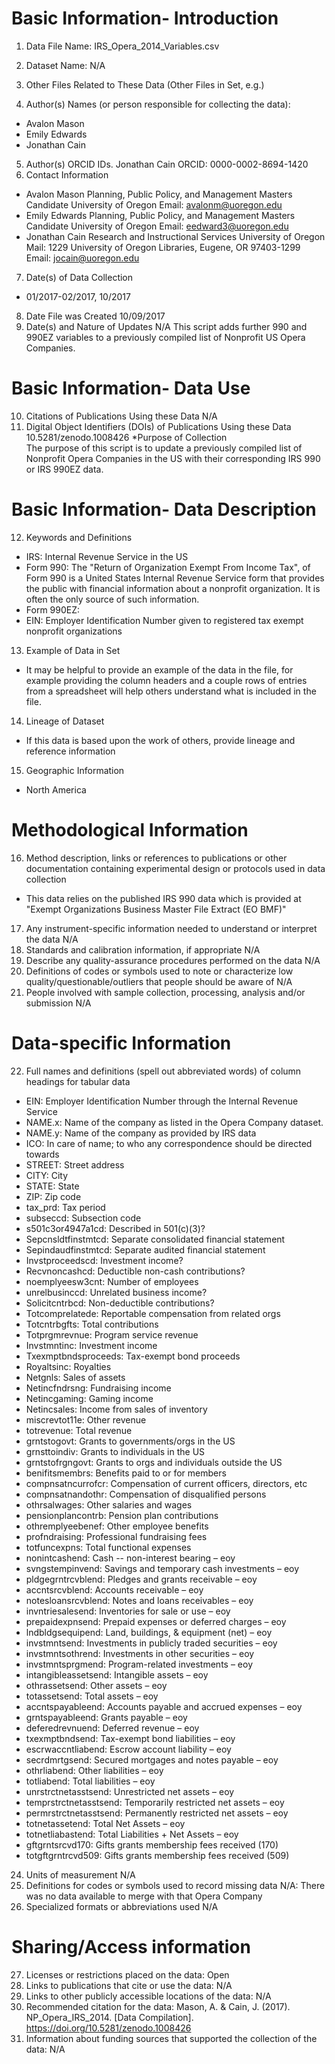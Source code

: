 # Basic Information- Introduction
1. Data File Name:
IRS_Opera_2014_Variables.csv
1. Dataset Name:
N/A
1. Other Files Related to These Data (Other Files in Set, e.g.)

1. Author(s) Names (or person responsible for collecting the data):
*	Avalon Mason
*	Emily Edwards
*	Jonathan Cain
5. Author(s) ORCID IDs. 
Jonathan Cain ORCID: 0000-0002-8694-1420
1. Contact Information
* Avalon Mason
Planning, Public Policy, and Management Masters Candidate
University of Oregon
Email: 
avalonm@uoregon.edu
* Emily Edwards
Planning, Public Policy, and Management Masters Candidate
University of Oregon
Email: 
eedward3@uoregon.edu
* Jonathan Cain
Research and Instructional Services
University of Oregon
Mail:
1229 University of Oregon Libraries,
Eugene, OR 97403-1299
Email:
jocain@uoregon.edu
7. Date(s) of Data Collection
* 01/2017-02/2017, 10/2017
8. Date File was Created
10/09/2017
1. Date(s) and Nature of Updates
N/A
This script adds further 990 and 990EZ variables to a previously compiled list of Nonprofit US Opera Companies.
# Basic Information- Data Use
10. Citations of Publications Using these Data
N/A
1. Digital Object Identifiers (DOIs) of Publications Using these Data
10.5281/zenodo.1008426
  *Purpose of Collection	
The purpose of this script is to update a previously compiled list of Nonprofit Opera Companies in the US with their corresponding IRS 990 or IRS 990EZ data.
# Basic Information- Data Description
12. Keywords and Definitions
* IRS: Internal Revenue Service in the US
* Form 990: The "Return of Organization Exempt From Income Tax", of Form 990 is a United States Internal Revenue Service form that provides the public with financial information about a nonprofit organization. It is often the only source of such information.
* Form 990EZ:
* EIN: Employer Identification Number given to registered tax exempt nonprofit organizations
13. Example of Data in Set
  * It may be helpful to provide an example of the data in the file, for example providing the column headers and a couple rows of entries from a spreadsheet will help others understand what is included in the file. 
14. Lineage of Dataset
  *	If this data is based upon the work of others, provide lineage and reference information
15. Geographic Information
  * North America
# Methodological Information
16. Method description, links or references to publications or other documentation containing experimental design or protocols used in data collection
*	This data relies on the published IRS 990 data which is provided at "Exempt Organizations Business Master File Extract (EO BMF)"
17. Any instrument-specific information needed to understand or interpret the data
N/A
18. Standards and calibration information, if appropriate
N/A
19. Describe any quality-assurance procedures performed on the data
N/A
20. Definitions of codes or symbols used to note or characterize low quality/questionable/outliers that people should be aware of
N/A
21. People involved with sample collection, processing, analysis and/or submission
N/A
# Data-specific Information
22.	Full names and definitions (spell out abbreviated words) of column headings for tabular data
* EIN: Employer Identification Number through the Internal Revenue Service
* NAME.x: Name of the company as listed in the Opera Company dataset.
* NAME.y: Name of the company as provided by IRS data
* ICO: In care of name; to who any correspondence should be directed towards
* STREET: Street address
* CITY: City
* STATE: State
* ZIP: Zip code
* tax_prd: Tax period
* subseccd: Subsection code
* s501c3or4947a1cd: Described in 501(c)(3)?
* Sepcnsldtfinstmtcd: Separate consolidated financial statement
* Sepindaudfinstmtcd: Separate audited financial statement
* Invstproceedscd: Investment income?
* Recvnoncashcd: Deductible non-cash contributions?
* noemplyeesw3cnt: Number of employees
* unrelbusinccd: Unrelated business income?
* Solicitcntrbcd: Non-deductible contributions?
* Totcomprelatede: Reportable compensation from related orgs
* Totcntrbgfts: Total contributions
* Totprgmrevnue: Program service revenue
* Invstmntinc: Investment income
* Txexmptbndsproceeds: Tax-exempt bond proceeds
* Royaltsinc: Royalties
* Netgnls: Sales of assets
* Netincfndrsng: Fundraising income
* Netincgaming: Gaming income
* Netincsales: Income from sales of inventory
* miscrevtot11e: Other revenue
* totrevenue: Total revenue
* grntstogovt: Grants to governments/orgs in the US
* grnsttoindiv: Grants to individuals in the US
* grntstofrgngovt: Grants to orgs and individuals outside the US
* benifitsmembrs: Benefits paid to or for members
* compnsatncurrofcr: Compensation of current officers, directors, etc 
* compnsatnandothr: Compensation of disqualified persons
* othrsalwages: Other salaries and wages
* pensionplancontrb: Pension plan contributions
* othremplyeebenef: Other employee benefits
* profndraising: Professional fundraising fees
* totfuncexpns: Total functional expenses
* nonintcashend: Cash -- non-interest bearing – eoy
* svngstempinvend: Savings and temporary cash investments – eoy
* pldgegrntrcvblend: Pledges and grants receivable – eoy
* accntsrcvblend: Accounts receivable – eoy
* notesloansrcvblend: Notes and loans receivables – eoy
* invntriesalesend: Inventories for sale or use – eoy
* prepaidexpnsend: Prepaid expenses or deferred charges – eoy
* lndbldgsequipend: Land, buildings, & equipment (net) – eoy
* invstmntsend: Investments in publicly traded securities – eoy
* invstmntsothrend: Investments in other securities – eoy
* invstmntsprgmend: Program-related investments – eoy
* intangibleassetsend: Intangible assets – eoy
* othrassetsend: Other assets – eoy
* totassetsend: Total assets – eoy
* accntspayableend: Accounts payable and accrued expenses – eoy
* grntspayableend: Grants payable – eoy
* deferedrevnuend: Deferred revenue – eoy
* txexmptbndsend: Tax-exempt bond liabilities – eoy
* escrwaccntliabend: Escrow account liability – eoy
* secrdmrtgsend: Secured mortgages and notes payable – eoy
* othrliabend: Other liabilities – eoy
* totliabend: Total liabilities – eoy
* unrstrctnetasstsend: Unrestricted net assets – eoy
* temprstrctnetasstsend: Temporarily restricted net assets – eoy
* permrstrctnetasstsend: Permanently restricted net assets – eoy
* totnetassetend: Total Net Assets – eoy
* totnetliabastend: Total Liabilities + Net Assets – eoy
* gftgrntsrcvd170: Gifts grants membership fees received (170)
* totgftgrntrcvd509: Gifts grants membership fees received (509)
24. Units of measurement
N/A
25. Definitions for codes or symbols used to record missing data
N/A: There was no data available to merge with that Opera Company
26. Specialized formats or abbreviations used
N/A
# Sharing/Access information
27. Licenses or restrictions placed on the data:
Open
28. Links to publications that cite or use the data:
N/A
29. Links to other publicly accessible locations of the data:
N/A
30. Recommended citation for the data:
Mason, A. & Cain, J. (2017). NP_Opera_IRS_2014. [Data Compilation]. https://doi.org/10.5281/zenodo.1008426
31. Information about funding sources that supported the collection of the data:
N/A

